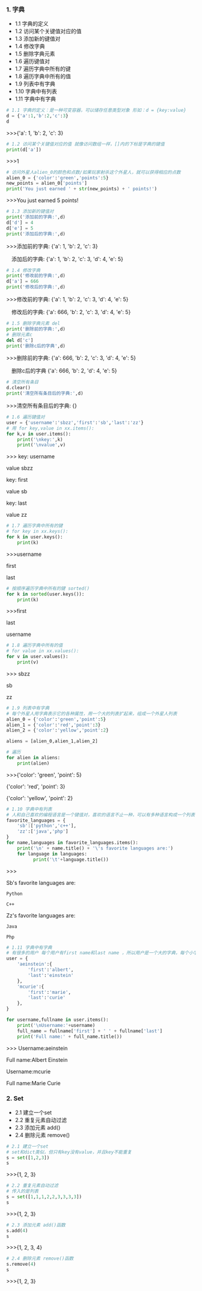 ### 1. 字典
- 1.1 字典的定义
- 1.2 访问某个关键值对应的值
- 1.3 添加新的键值对
- 1.4 修改字典
- 1.5 删除字典元素
- 1.6 遍历键值对
- 1.7 遍历字典中所有的键
- 1.8 遍历字典中所有的值
- 1.9 列表中有字典
- 1.10 字典中有列表
- 1.11 字典中有字典

```python
# 1.1 字典的定义：是一种可变容器，可以储存任意类型对象 形如：d = {key:value}
d = {'a':1,'b':2,'c':3}
d
```
\>>>{'a': 1, 'b': 2, 'c': 3}

```python
# 1.2 访问某个关键值对应的值 就像访问数组一样，[]内的下标是字典的键值
print(d['a'])
```
\>>>1

```python
# 访问外星人alien_0的颜色和点数/如果玩家射杀这个外星人，就可以获得相应的点数
alien_0 = {'color':'green','points':5}
new_points = alien_0['points']
print('You just earned ' + str(new_points) + ' points!')
```
\>>>You just earned 5 points!

```python
# 1.3 添加新的键值对
print('添加前的字典:',d)
d['d'] = 4
d['e'] = 5
print('添加后的字典:',d)
```
\>>>添加前的字典: {'a': 1, 'b': 2, 'c': 3}

&emsp;添加后的字典: {'a': 1, 'b': 2, 'c': 3, 'd': 4, 'e': 5}

```python
# 1.4 修改字典
print('修改前的字典:',d)
d['a'] = 666
print('修改后的字典:',d)
```
\>>>修改前的字典: {'a': 1, 'b': 2, 'c': 3, 'd': 4, 'e': 5}

&emsp;修改后的字典: {'a': 666, 'b': 2, 'c': 3, 'd': 4, 'e': 5}

```python
# 1.5 删除字典元素 del
print('删除前的字典:',d)
# 删除元素c
del d['c']
print('删除c后的字典',d)
```
\>>>删除前的字典: {'a': 666, 'b': 2, 'c': 3, 'd': 4, 'e': 5}

&emsp;删除c后的字典 {'a': 666, 'b': 2, 'd': 4, 'e': 5}

```python
# 清空所有条目
d.clear()
print('清空所有条目后的字典:',d)
```
\>>>清空所有条目后的字典: {}

```python
# 1.6 遍历键值对
user = {'username':'sbzz','first':'sb','last':'zz'}
# 用 for key,value in xx.items():
for k,v in user.items():
    print('\nkey:',k)
    print('\nvalue',v)
```
\>>>
key: username

value sbzz

key: first

value sb

key: last

value zz


```python
# 1.7 遍历字典中所有的键
# for key in xx.keys():
for k in user.keys():
    print(k)
```
\>>>username

first

last

```python
# 按顺序遍历字典中所有的键 sorted()
for k in sorted(user.keys()):
    print(k)
```
\>>>first

last

username

```python
# 1.8 遍历字典中所有的值
# for value in xx.values():
for v in user.values():
    print(v)
```
\>>> sbzz

sb

zz

```python
# 1.9 列表中有字典
# 每个外星人用字典表示它的各种属性，用一个大的列表扩起来，组成一个外星人列表
alien_0 = {'color':'green','point':5}
alien_1 = {'color':'red','point':3}
alien_2 = {'color':'yellow','point':2}

aliens = [alien_0,alien_1,alien_2]

# 遍历
for alien in aliens:
    print(alien)
```
\>>>{'color': 'green', 'point': 5}

{'color': 'red', 'point': 3}

{'color': 'yellow', 'point': 2}

```python
# 1.10 字典中有列表
# 人和自己喜欢的编程语言是一个键值对，喜欢的语言不止一种，可以有多种语言构成一个列表
favorite_languages = {
    'sb':['python','c++'],
    'zz':['java','php']
}
for name,languages in favorite_languages.items():
    print('\n' + name.title() + '\'s favorite languages are:')
    for language in languages:
          print('\t'+language.title())
```
\>>>

Sb's favorite languages are:

    Python

    C++

Zz's favorite languages are:

    Java

    Php

```python
# 1.11 字典中有字典
# 有很多的用户 每个用户有first name和last name ，所以用户是一个大的字典，每个小字典是{名字：全名}
user = {
    'aeinstein':{
        'first':'albert',
        'last':'einstein'
    },
    'mcurie':{
        'first':'marie',
        'last':'curie'
    },
}

for username,fullname in user.items():
    print('\nUsername:'+username)
    full_name = fullname['first'] + ' ' + fullname['last']
    print('Full name:' + full_name.title())
```
\>>>
Username:aeinstein

Full name:Albert Einstein

Username:mcurie

Full name:Marie Curie

###  2. Set
- 2.1 建立一个set
- 2.2 重复元素自动过滤
- 2.3 添加元素 add()
- 2.4 删除元素 remove()

```python
# 2.1 建立一个set
# set和dict类似，但只有key没有value，并且key不能重复
s = set([1,2,3])
s
```
\>>>{1, 2, 3}

```python
# 2.2 重复元素自动过滤
# 传入的是列表
s = set([1,1,1,2,2,3,3,3,3])
s
```
\>>>{1, 2, 3}

```python
# 2.3 添加元素 add()函数
s.add(4)
s
```
\>>>{1, 2, 3, 4}

```python
# 2.4 删除元素 remove()函数
s.remove(4)
s
```
\>>>{1, 2, 3}
